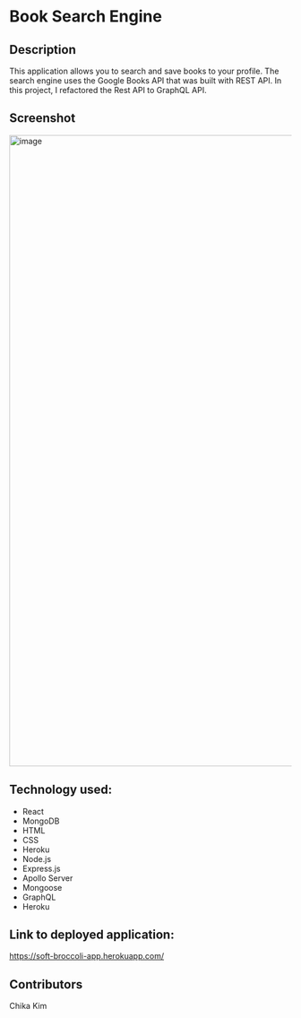 # Book Search Engine

## Description
This application allows you to search and save books to your profile. The search engine uses the Google Books API that was built with REST API. In this project, I refactored the Rest API to GraphQL API. 

## Screenshot
<img width="1127" alt="image" src="https://user-images.githubusercontent.com/100256384/183309988-12853b18-75b8-41d7-a184-925d74ec3ebd.png">


## Technology used:
* React
* MongoDB
* HTML
* CSS
* Heroku
* Node.js
* Express.js
* Apollo Server
* Mongoose
* GraphQL
* Heroku


## Link to deployed application: 
 https://soft-broccoli-app.herokuapp.com/
 
## Contributors
Chika Kim
